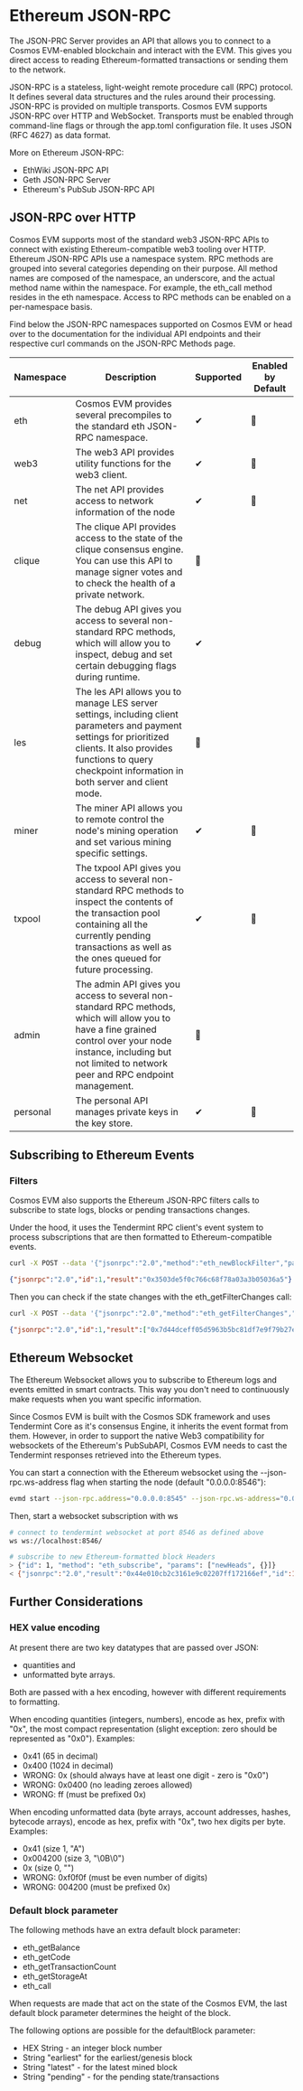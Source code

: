 # Ethereum JSON-RPC

The JSON-PRC Server provides an API that allows you to connect to a Cosmos EVM-enabled blockchain and interact with the EVM. This gives you direct access to reading Ethereum-formatted transactions or sending them to the network.

JSON-RPC is a stateless, light-weight remote procedure call (RPC) protocol. It defines several data structures and the rules around their processing. JSON-RPC is provided on multiple transports. Cosmos EVM supports JSON-RPC over HTTP and WebSocket. Transports must be enabled through command-line flags or through the app.toml configuration file. It uses JSON (RFC 4627) as data format.

More on Ethereum JSON-RPC:

- EthWiki JSON-RPC API
- Geth JSON-RPC Server
- Ethereum's PubSub JSON-RPC API

## JSON-RPC over HTTP

Cosmos EVM supports most of the standard web3 JSON-RPC APIs to connect with existing Ethereum-compatible web3 tooling over HTTP. Ethereum JSON-RPC APIs use a namespace system. RPC methods are grouped into several categories depending on their purpose. All method names are composed of the namespace, an underscore, and the actual method name within the namespace. For example, the eth_call method resides in the eth namespace. Access to RPC methods can be enabled on a per-namespace basis.

Find below the JSON-RPC namespaces supported on Cosmos EVM or head over to the documentation for the individual API endpoints and their respective curl commands on the JSON-RPC Methods page.

| Namespace | Description | Supported | Enabled by Default |
|-----------|-------------|-----------|-------------------|
| eth | Cosmos EVM provides several precompiles to the standard eth JSON-RPC namespace. | ✔ | 🚫 |
| web3 | The web3 API provides utility functions for the web3 client. | ✔ | 🚫 |
| net | The net API provides access to network information of the node | ✔ | 🚫 |
| clique | The clique API provides access to the state of the clique consensus engine. You can use this API to manage signer votes and to check the health of a private network. | 🚫 | |
| debug | The debug API gives you access to several non-standard RPC methods, which will allow you to inspect, debug and set certain debugging flags during runtime. | ✔ | |
| les | The les API allows you to manage LES server settings, including client parameters and payment settings for prioritized clients. It also provides functions to query checkpoint information in both server and client mode. | 🚫 | |
| miner | The miner API allows you to remote control the node's mining operation and set various mining specific settings. | ✔ | 🚫 |
| txpool | The txpool API gives you access to several non-standard RPC methods to inspect the contents of the transaction pool containing all the currently pending transactions as well as the ones queued for future processing. | ✔ | 🚫 |
| admin | The admin API gives you access to several non-standard RPC methods, which will allow you to have a fine grained control over your node instance, including but not limited to network peer and RPC endpoint management. | 🚫 | |
| personal | The personal API manages private keys in the key store. | ✔ | 🚫 |

## Subscribing to Ethereum Events

### Filters

Cosmos EVM also supports the Ethereum JSON-RPC filters calls to subscribe to state logs, blocks or pending transactions changes.

Under the hood, it uses the Tendermint RPC client's event system to process subscriptions that are then formatted to Ethereum-compatible events.

```bash
curl -X POST --data '{"jsonrpc":"2.0","method":"eth_newBlockFilter","params":[],"id":1}' -H "Content-Type: application/json" http://localhost:8545
```

```json
{"jsonrpc":"2.0","id":1,"result":"0x3503de5f0c766c68f78a03a3b05036a5"}
```

Then you can check if the state changes with the eth_getFilterChanges call:

```bash
curl -X POST --data '{"jsonrpc":"2.0","method":"eth_getFilterChanges","params":["0x3503de5f0c766c68f78a03a3b05036a5"],"id":1}' -H "Content-Type: application/json" http://localhost:8545
```

```json
{"jsonrpc":"2.0","id":1,"result":["0x7d44dceff05d5963b5bc81df7e9f79b27e777b0a03a6feca09f3447b99c6fa71","0x3961e4050c27ce0145d375255b3cb829a5b4e795ac475c05a219b3733723d376","0xd7a497f95167d63e6feca70f344d9f6e843d097b62729b8f43bdcd5febf142ab","0x55d80a4ba6ef54f2a8c0b99589d017b810ed13a1fda6a111e1b87725bc8ceb0e","0x9e8b92c17280dd05f2562af6eea3285181c562ebf41fc758527d4c30364bcbc4","0x7353a4b9d6b35c9eafeccaf9722dd293c46ae2ffd4093b2367165c3620a0c7c9","0x026d91bda61c8789c59632c349b38fd7e7557e6b598b94879654a644cfa75f30","0x73e3245d4ddc3bba48fa67633f9993c6e11728a36401fa1206437f8be94ef1d3"]}
```

## Ethereum Websocket

The Ethereum Websocket allows you to subscribe to Ethereum logs and events emitted in smart contracts. This way you don't need to continuously make requests when you want specific information.

Since Cosmos EVM is built with the Cosmos SDK framework and uses Tendermint Core as it's consensus Engine, it inherits the event format from them. However, in order to support the native Web3 compatibility for websockets of the Ethereum's PubSubAPI, Cosmos EVM needs to cast the Tendermint responses retrieved into the Ethereum types.

You can start a connection with the Ethereum websocket using the --json-rpc.ws-address flag when starting the node (default "0.0.0.0:8546"):

```bash
evmd start --json-rpc.address="0.0.0.0:8545" --json-rpc.ws-address="0.0.0.0:8546" --json-rpc.api="eth,web3,net,txpool,debug" --json-rpc.enable
```

Then, start a websocket subscription with ws

```bash
# connect to tendermint websocket at port 8546 as defined above
ws ws://localhost:8546/

# subscribe to new Ethereum-formatted block Headers
> {"id": 1, "method": "eth_subscribe", "params": ["newHeads", {}]}
< {"jsonrpc":"2.0","result":"0x44e010cb2c3161e9c02207ff172166ef","id":1}
```

## Further Considerations

### HEX value encoding

At present there are two key datatypes that are passed over JSON:

- quantities and
- unformatted byte arrays.

Both are passed with a hex encoding, however with different requirements to formatting.

When encoding quantities (integers, numbers), encode as hex, prefix with "0x", the most compact representation (slight exception: zero should be represented as "0x0"). Examples:

- 0x41 (65 in decimal)
- 0x400 (1024 in decimal)
- WRONG: 0x (should always have at least one digit - zero is "0x0")
- WRONG: 0x0400 (no leading zeroes allowed)
- WRONG: ff (must be prefixed 0x)

When encoding unformatted data (byte arrays, account addresses, hashes, bytecode arrays), encode as hex, prefix with "0x", two hex digits per byte. Examples:

- 0x41 (size 1, "A")
- 0x004200 (size 3, "\0B\0")
- 0x (size 0, "")
- WRONG: 0xf0f0f (must be even number of digits)
- WRONG: 004200 (must be prefixed 0x)

### Default block parameter

The following methods have an extra default block parameter:

- eth_getBalance
- eth_getCode
- eth_getTransactionCount
- eth_getStorageAt
- eth_call

When requests are made that act on the state of the Cosmos EVM, the last default block parameter determines the height of the block.

The following options are possible for the defaultBlock parameter:

- HEX String - an integer block number
- String "earliest" for the earliest/genesis block
- String "latest" - for the latest mined block
- String "pending" - for the pending state/transactions